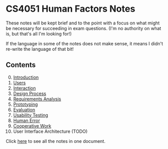 
# CS4051 Human Factors Notes

These notes will be kept brief and to the point with a focus on what might be necessary for succeeding in exam questions. (I'm no authority on what is, but that's all I'm looking for!)

If the language in some of the notes does not make sense, it means I didn't re-write the language of that bit!

## Contents
0. [Introduction](https://github.com/nating/cs-exams/blob/master/assets/notes/fourth-year/human-factors/notes/0-introduction.md)
1. [Users](https://github.com/nating/cs-exams/blob/master/assets/notes/fourth-year/human-factors/notes/1-users.md)
2. [Interaction](https://github.com/nating/cs-exams/blob/master/assets/notes/fourth-year/human-factors/notes/2-interaction.md)
3. [Design Process](https://github.com/nating/cs-exams/blob/master/assets/notes/fourth-year/human-factors/notes/3-design-process.md)
4. [Requirements Analysis](https://github.com/nating/cs-exams/blob/master/assets/notes/fourth-year/human-factors/notes/4-requirements-analysis.md)
5. [Prototyping](https://github.com/nating/cs-exams/blob/master/assets/notes/fourth-year/human-factors/notes/5-prototyping.md)
6. [Evaluation](https://github.com/nating/cs-exams/blob/master/assets/notes/fourth-year/human-factors/notes/6-evaluation.md)
7. [Usability Testing](https://github.com/nating/cs-exams/blob/master/assets/notes/fourth-year/human-factors/notes/7-usability-testing.md)
8. [Human Error](https://github.com/nating/cs-exams/blob/master/assets/notes/fourth-year/human-factors/notes/8-human-error.md)
9. [Cooperative Work](https://github.com/nating/cs-exams/blob/master/assets/notes/fourth-year/human-factors/notes/9-cooperative-work.md)
10. User Interface Architecture (TODO)


Click [here](https://github.com/nating/cs-exams/blob/master/assets/notes/fourth-year/human-factors/notes/human-factors-notes.md) to see all the notes in one document.
